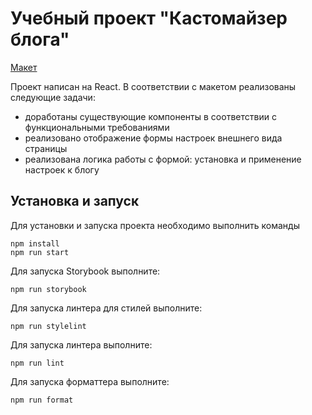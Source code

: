# Учебный проект "Кастомайзер блога"

[Макет](https://www.figma.com/file/FEeiiGLOsE7ktXbPpBxYoD/Custom-dropdown?type=design&node-id=0%3A1&mode=design&t=eXRJnWC6Xsuw0qR4-1)

Проект написан на React. В соответствии с макетом реализованы следующие задачи:
- доработаны существующие компоненты в соответствии с функциональными требованиями
- реализовано отображение формы настроек внешнего вида страницы
- реализована логика работы с формой: установка и применение настроек к блогу

## Установка и запуск

Для установки и запуска проекта необходимо выполнить команды

```
npm install
npm run start
```

Для запуска Storybook выполните:

```
npm run storybook
```

Для запуска линтера для стилей выполните:

```
npm run stylelint
```

Для запуска линтера выполните:

```
npm run lint
```

Для запуска форматтера выполните:

```
npm run format
```
